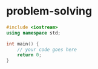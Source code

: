 # problem-solving
```cpp
#include <iostream>
using namespace std;

int main() {
	// your code goes here
	return 0;
}

```
